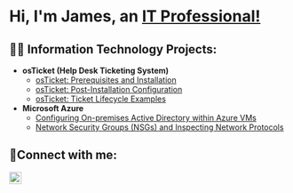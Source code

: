 <h1>Hi, I'm James, an <a href=https://www.linkedin.com/in/james-davis-004690298/>IT Professional!</a></h1>

<h2>👨‍💻 Information Technology Projects:</h2>

- <b>osTicket (Help Desk Ticketing System)</b>
  - [osTicket: Prerequisites and Installation](https://github.com/jamesdavis04/osticket-prereqs)
  - [osTicket: Post-Installation Configuration](https://github.com/jamesdavis04/post-install-config)
  - [osTicket: Ticket Lifecycle Examples](https://github.com/jamesdavis04/ticket-lifecycle)
- <b>Microsoft Azure</b>
  - [Configuring On-premises Active Directory within Azure VMs](https://github.com/jamesdavis04/configure-ad)
  - [Network Security Groups (NSGs) and Inspecting Network Protocols](https://github.com/jamesdavis04/azure-network-protocols)

<h2>🤳Connect with me:</h2>

[<img align="left" alt="James | LinkedIn" width="22px" src="https://cdn.jsdelivr.net/npm/simple-icons@v3/icons/linkedin.svg" />][linkedin]

[linkedin]: https://www.linkedin.com/in/james-davis-004690298/
<!--
**JamesDavis04/JamesDavis04** is a ✨ _special_ ✨ repository because its `README.md` (this file) appears on your GitHub profile.

Here are some ideas to get you started:

- 🔭 I’m currently working on ...
- 🌱 I’m currently learning ...
- 👯 I’m looking to collaborate on ...
- 🤔 I’m looking for help with ...
- 💬 Ask me about ...
- 📫 How to reach me: ...
- 😄 Pronouns: ...
- ⚡ Fun fact: ...
-->
